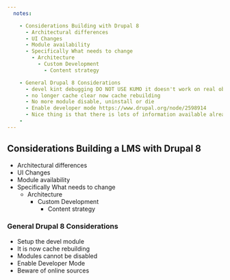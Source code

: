 ```yaml
---
  notes:

    - Considerations Building with Drupal 8
      - Architectural differences
      - UI Changes
      - Module availability
      - Specifically What needs to change
        - Architecture
          - Custom Development
            - Content strategy

    - General Drupal 8 Considerations
      - devel kint debugging DO NOT USE KUMO it doesn't work on real objects
      - no longer cache clear now cache rebuilding
      - No more module disable, uninstall or die
      - Enable developer mode https://www.drupal.org/node/2598914
      - Nice thing is that there is lots of information available already for Drupal8 the problem is that there is lots of bad information available for Drupal 8. Check your sources and do not expect everything you read to actually work. Even d.o documentation can be out of date. poll module example.
    -
---
```


## Considerations Building a LMS with Drupal 8

  - Architectural differences
  - UI Changes
  - Module availability
  - Specifically What needs to change
    - Architecture
      - Custom Development
        - Content strategy

### General Drupal 8 Considerations

  - Setup the devel module
  - It is now cache rebuilding
  - Modules cannot be disabled
  - Enable Developer Mode
  - Beware of online sources
